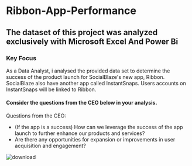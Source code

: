 # Ribbon-App-Performance
The dataset of this project was analyzed exclusively with Microsoft Excel And Power Bi							
---

### Key Focus
As a Data Analyst, i analysed the provided data set to determine the success of the product launch for SocialBlaze's new app, Ribbon. SocialBlaze also have another app called InstantSnaps. Users accounts on InstantSnaps will be linked to Ribbon.
						
#### Consider the questions from the CEO below in your analysis.							
Questions from the CEO:	
- (If the app is a success) How can we leverage the success of the app launch to further enhance our products and services?
- Are there any opportunities for expansion or improvements in user acquisition and engagement?						

![download](https://github.com/Shregs-Data/Ribbon-App-Performance/assets/119749875/5e62e687-fffa-4c32-b0eb-ea1dde123b4e)
